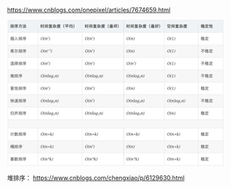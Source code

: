 https://www.cnblogs.com/onepixel/articles/7674659.html



![排序_排序汇总](./pic/排序_排序汇总.png)


堆排序：
https://www.cnblogs.com/chengxiao/p/6129630.html